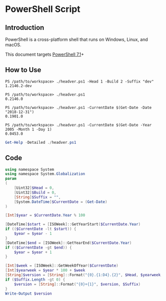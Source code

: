 # PowerShell Script

## Introduction

PowerShell is a cross-platform shell that runs on Windows, Linux, and macOS.

This document targets [PowerShell 7.1](https://docs.microsoft.com/en-us/powershell/scripting/whats-new/what-s-new-in-powershell-71?view=powershell-7.1)+

## How to Use

```
PS /path/to/workspace> ./headver.ps1 -Head 1 -Build 2 -Suffix "dev"
1.2146.2-dev
```
```
PS /path/to/workspace> ./headver.ps1
0.2146.0
```
```
PS /path/to/workspace> ./headver.ps1 -CurrentDate $(Get-Date -Date "2018-12-31")
0.1901.0
```
```
PS /path/to/workspace> ./headver.ps1 -CurrentDate $(Get-Date -Year 2005 -Month 1 -Day 1)
0.0453.0
```

```ps1
Get-Help -Detailed ./headver.ps1
```

## Code

```ps1
using namespace System
using namespace System.Globalization
param
(
    [Uint32]$Head = 0,
    [Uint32]$Build = 0,
    [String]$Suffix = "",
    [System.DateTime]$CurrentDate = (Get-Date)
)

[Int]$year = $CurrentDate.Year % 100

[DateTime]$start = [ISOWeek]::GetYearStart($CurrentDate.Year)
if (($CurrentDate -lt $start)) {
    $year = $year - 1
}
[DateTime]$end = [ISOWeek]::GetYearEnd($CurrentDate.Year)
if (($CurrentDate -gt $end)) {
    $year = $year + 1
}

[Int]$week = [ISOWeek]::GetWeekOfYear($CurrentDate)
[Int]$yearweek = $year * 100 + $week
[String]$version = [String]::Format("{0}.{1:D4}.{2}", $Head, $yearweek, $Build)
if ($Suffix.Length -gt 0) {
    $version = [String]::Format("{0}+{1}", $version, $Suffix)
}
Write-Output $version
```
